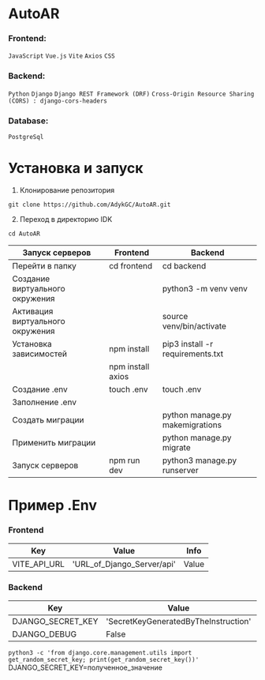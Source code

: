 # AutoAR

### Frontend:
`JavaScript`
`Vue.js`
`Vite`
`Axios` 
`CSS`

### Backend:
`Python`
`Django`
`Django REST Framework (DRF)`
`Cross-Origin Resource Sharing (CORS) : django-cors-headers`

### Database:
`PostgreSql`

# Установка и запуск

1. Клонирование репозитория

```git clone https://github.com/AdykGC/AutoAR.git```

2. Переход в директорию IDK

```cd AutoAR```

| Запуск серверов                              | Frontend                                     | Backend                                      |
|----------------------------------------------|----------------------------------------------|----------------------------------------------|
| Перейти в папку                              | cd frontend                                  | cd backend                                   |
| Создание виртуального окружения              |                                              | python3 -m venv venv                         |
| Активация виртуального окружения             |                                              | source venv/bin/activate                     |
| Установка зависимостей                       | npm install                                  | pip3 install -r requirements.txt             |
|                                              | npm install axios                            |                                              |
| Создание .env                                | touch .env                                   | touch .env                                   |
| Заполнение .env                              |                                              |                                              |
| Создать миграции                             |                                              | python manage.py makemigrations              |
| Применить миграции                           |                                              | python manage.py migrate                     |
| Запуск серверов                              | npm run dev                                  | python3 manage.py runserver                  |


# Пример .Env

### Frontend

| Key                                          | Value                                        | Info                                         |
|----------------------------------------------|----------------------------------------------|----------------------------------------------|
| VITE_API_URL                                 | 'URL_of_Django_Server/api'                   | Value                                        |

### Backend

| Key                                          | Value                                        | Info                                         |
|----------------------------------------------|----------------------------------------------|----------------------------------------------|
| DJANGO_SECRET_KEY                            | 'SecretKeyGeneratedByTheInstruction'         | Value                                        |
| DJANGO_DEBUG                                 | False                                        | Value                                        |

```python3 -c 'from django.core.management.utils import get_random_secret_key; print(get_random_secret_key())'```
DJANGO_SECRET_KEY=полученное_значение